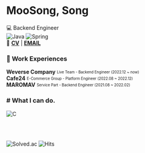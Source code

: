 # MooSong, Song

💻 Backend Engineer   
![Java](https://img.shields.io/badge/-Java-007396?style=flat-square&logo=Java&logoColor=white)
![Spring](https://img.shields.io/badge/-Spring-6DB33F?style=flat-square&logo=Spring&logoColor=white)   
📌 **[CV](https://moosongsong.github.io/cv)** | **[EMAIL](mailto:real.purple.hae.s@gmail.com)**

### 💼 Work Experiences

**Weverse Company**  <sub><sup>Live Team - Backend Engineer (2022.12 ~ now)</sup></sub>  
**Cafe24**  <sub><sup>E-Commerce Group - Platform Engineer (2022.08 ~ 2022.12)</sup></sub>  
**MAROMAV**  <sub><sup>Service Part - Backend Engineer (2021.08 ~ 2022.02)</sup></sub>  

### # What I can do.

![C](https://img.shields.io/badge/-C-A8B9CC?style=flat-square&logo=C&logoColor=black)

<br/>
<br/>

![Solved.ac](http://mazassumnida.wtf/api/mini/generate_badge?boj=songe08)
![Hits](https://hits.seeyoufarm.com/api/count/incr/badge.svg?url=https%3A%2F%2Fgithub.com%2Fmoosongsong&count_bg=%23FFA094&title_bg=%23555555&icon=github.svg&icon_color=%23E7E7E7&title=HITS&edge_flat=false)
